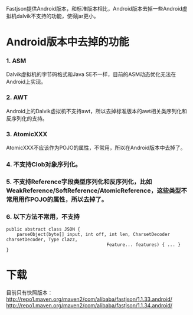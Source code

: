 Fastjson提供Android版本，和标准版本相比，Android版本去掉一些Android虚拟机dalvik不支持的功能，使得jar更小。

# Android版本中去掉的功能
### 1. ASM
Dalvik虚拟机的字节码格式和Java SE不一样，目前的ASM动态优化无法在Android上实现。

### 2. AWT
Android上的Dalvik虚拟机不支持awt，所以去掉标准版本的awt相关类序列化和反序列化的支持。

### 3. AtomicXXX
AtomicXXX不应该作为POJO的属性，不常用，所以在Android版本中去掉了。

### 4. 不支持Clob对象序列化。

### 5. 不支持Reference字段类型序列化和反序列化，比如WeakReference/SoftReference/AtomicReference，这些类型不常用用作POJO的属性，所以去掉了。

### 6. 以下方法不常用，不支持

    public abstract class JSON {
        parseObject(byte[] input, int off, int len, CharsetDecoder charsetDecoder, Type clazz,
                                          Feature... features) { ... }
    }

# 下载
目前只有快照版本：
http://repo1.maven.org/maven2/com/alibaba/fastjson/1.1.33.android/
http://repo1.maven.org/maven2/com/alibaba/fastjson/1.1.34.android/
